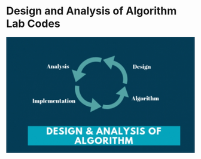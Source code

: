 # Design and Analysis of Algorithm Lab Codes
<img src = "https://raw.githubusercontent.com/baibhav-122003/DAA_Labs/master/884_medium.png?token=GHSAT0AAAAAABY4PL5RVVYAWIOT3BIDRDIKY2HROCQ" width = 1050>
